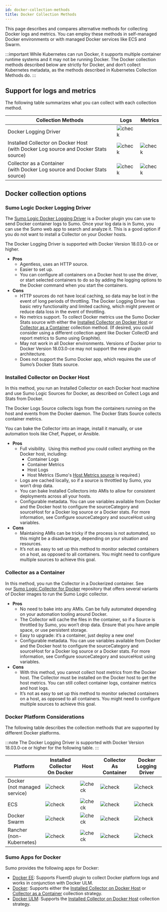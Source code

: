 ```yaml
---
id: docker-collection-methods
title: Docker Collection Methods
---
```



This page describes and compares alternative methods for collecting Docker logs and metrics. You can employ these methods in self-managed Docker environments or with managed Docker services like ECS and Swarm.

:::important
While Kubernetes can run Docker, it supports multiple container runtime systems and it may not be running Docker. The Docker collection methods described below are strictly for Docker, and don’t collect Kubernetes metadata, as the methods described in Kubernetes Collection Methods do.
:::

## Support for logs and metrics

The following table summarizes what you can collect with each collection method. 

| Collection Methods | Logs | Metrics |
|--|--|--|
| Docker Logging Driver	 | ![check](/img/reuse/check.png) |  |
| Installed Collector on Docker Host<br/>(with Docker Log source and Docker Stats source)| ![check](/img/reuse/check.png) | ![check](/img/reuse/check.png) |
| Collector as a Container<br/>(with Docker Log source and Docker Stats source)	 | ![check](/img/reuse/check.png) | ![check](/img/reuse/check.png) |

## Docker collection options

### Sumo Logic Docker Logging Driver

The [Sumo Logic Docker Logging Driver](https://github.com/SumoLogic/sumologic-docker-logging-driver) is a Docker plugin you can use to send Docker container logs to Sumo. Once your log data is in Sumo, you can use the Sumo web app to search and analyze it. This is a good option if you do not want to install a Collector on your Docker hosts. 

The Docker Logging Driver is supported with Docker Version 18.03.0-ce or higher.

* **Pros**
    * Agentless, uses an HTTP source.
    * Easier to set up.
    * You can configure all containers on a Docker host to use the driver, or start selected containers to do so by adding the logging options to the Docker command when you start the containers. 
* **Cons**
    * HTTP sources do not have local caching, so data may be lost in the event of long periods of throttling. The Docker Logging Driver has basic retry functionality and limited caching, which might prevent or reduce data loss in the event of throttling.  
    * No metrics support. To collect Docker metrics use the Sumo Docker Stats source with either the [Installed Collector on Docker Host](#installed-collector-on-docker-host) or [Collector as a Container](#collector-as-a-container) collection method. (If desired, you could consider using a different collection agent like Docker CollectD and report metrics to Sumo using Graphite).
    * May not work in all Docker environments. Versions of Docker prior to Docker Version 18.03.0-ce may not support the new plugin architecture.
    * Does not support the Sumo Docker app, which requires the use of Sumo’s Docker Stats source.

### Installed Collector on Docker Host

In this method, you run an Installed Collector on each Docker host machine and use Sumo Logic Sources for Docker, as described on Collect Logs and Stats from Docker. 

The Docker Logs Source collects logs from the containers running on the host and events from the Docker daemon. The Docker Stats Source collects container metrics.

You can bake the Collector into an image, install it manually, or use automation tools like Chef, Puppet, or Ansible.

* **Pros**
    * Full visibility.  Using this method you could collect anything on the Docker host, including: 
        * Container Logs
        * Container Metrics
        * Host Logs
        * Host Metrics (Sumo's [Host Metrics source](docs/send-data/installed-collectors/sources/host-metrics-source.md) is required.)
    * Logs are cached locally, so if a source is throttled by Sumo, you won’t drop data.  
    * You can bake Installed Collectors into AMIs to allow for consistent deployments across all your hosts.
    * Configurable metadata. You can use variables available from Docker and the Docker host to configure the sourceCategory and sourceHost for a Docker log source or a Docker stats. For more information, see Configure sourceCategory and sourceHost using variables.
* **Cons**
    * Maintaining AMIs can be tricky if the process is not automated, so this might be a disadvantage, depending on your situation and resources. 
    * It’s not as easy to set up this method to monitor selected containers on a host, as opposed to all containers. You might need to configure multiple sources to achieve this goal.

### Collector as a Container

In this method, you run the Collector in a Dockerized container. See our [Sumo Logic Collector for Docker](https://hub.docker.com/r/sumologic/collector/) repository that offers several variants of Docker images to run the Sumo
Logic collector.

* **Pros**
    * No need to bake into any AMIs. Can be fully automated depending on your automation tooling around Docker.
    * The Collector will cache the files in the container, so if a Source is throttled by Sumo, you won’t drop data. Ensure that you have ample space, or use persistent storage.
    * Easy to upgrade: it’s a container, just deploy a new one!
    * Configurable metadata. You can use variables available from Docker and the Docker host to configure the sourceCategory and sourceHost for a Docker log source or a Docker stats. For more information, see Configure sourceCategory and sourceHost using variables.
* **Cons**
    * With this method, you cannot collect host metrics from the Docker host. The Collector must be installed on the Docker host to get the host metrics. You can still collect container logs, container metrics and host logs.
    * It’s not as easy to set up this method to monitor selected containers on a host, as opposed to all containers. You might need to configure multiple sources to achieve this goal.

### Docker Platform Considerations

The following table describes the collection methods that are supported by different Docker platforms.

:::note
The Docker Logging Driver is supported with Docker Version 18.03.0-ce or higher for the following table.
:::

| Platform | Installed Collector On Docker | Host | Collector As Container | Docker Logging Driver |
|--|--|--|--|--|
| Docker<br/>(not managed service) | ![check](/img/reuse/check.png) | ![check](/img/reuse/check.png) |  ![check](/img/reuse/check.png)| ![check](/img/reuse/check.png) |
| ECS | ![check](/img/reuse/check.png) | ![check](/img/reuse/check.png) |  ![check](/img/reuse/check.png)| ![check](/img/reuse/check.png) |
| Docker Swarm | ![check](/img/reuse/check.png) | ![check](/img/reuse/check.png) |  ![check](/img/reuse/check.png)| ![check](/img/reuse/check.png) |
| Rancher<br/>(non-Kubernetes) | ![check](/img/reuse/check.png) | ![check](/img/reuse/check.png) |  ![check](/img/reuse/check.png)| ![check](/img/reuse/check.png) |

### Sumo Apps for Docker

Sumo provides the following apps for Docker:  

* [Docker EE](/docs/integrations/containers-orchestration/docker-enterprise-edition.md): Supports FluentD plugin to collect Docker platform logs and works in conjunction with Docker ULM.
* [Docker](/docs/integrations/containers-orchestration/docker-community-edition.md): Supports either the [Installed Collector on Docker Host](#installed-collector-on-docker-host) or [Collector as a Container](#collector-as-a-container) collection strategy.
* [Docker ULM](/docs/integrations/containers-orchestration/docker-ulm.md): Supports the [Installed Collector on Docker Host](#installed-collector-on-docker-host) collection strategy.
